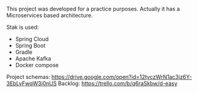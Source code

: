 This project was developed for a practice purposes.
Actually it has a Microservices based architecture.

Stak is used:
  - Spring Cloud
  - Spring Boot
  - Gradle
  - Apache Kafka
  - Docker compose

Project schemas: https://drive.google.com/open?id=12tyczWrN1ac3jz6Y-3EbLyFwqW3i0nUS
Backlog: https://trello.com/b/q6raSkbw/d-easy
